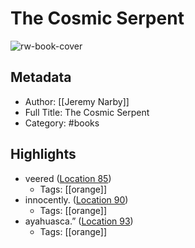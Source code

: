 # The Cosmic Serpent

![rw-book-cover](https://images-na.ssl-images-amazon.com/images/I/510cW23-5CL._SL200_.jpg)

## Metadata
- Author: [[Jeremy Narby]]
- Full Title: The Cosmic Serpent
- Category: #books

## Highlights
- veered ([Location 85](https://readwise.io/to_kindle?action=open&asin=B019CSNQ1U&location=85))
    - Tags: [[orange]] 
- innocently. ([Location 90](https://readwise.io/to_kindle?action=open&asin=B019CSNQ1U&location=90))
    - Tags: [[orange]] 
- ayahuasca.” ([Location 93](https://readwise.io/to_kindle?action=open&asin=B019CSNQ1U&location=93))
    - Tags: [[orange]] 
